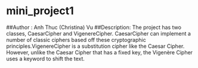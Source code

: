 # mini_project1
##Author : Anh Thuc (Christina) Vu
##Description: The project has two classes, CaesarCipher and VigenereCipher. CaesarCipher can implement a number of classic ciphers based off these cryptographic principles.VigenereCipher is a substitution cipher like the Caesar Cipher. However, unlike the Caesar Cipher that has a fixed key, the Vigenère Cipher uses a keyword to shift the text.
